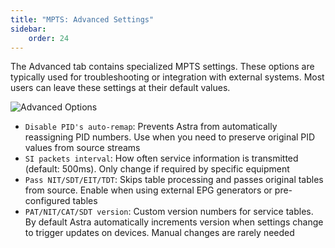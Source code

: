 ```yaml
---
title: "MPTS: Advanced Settings"
sidebar:
    order: 24
---
```


The Advanced tab contains specialized MPTS settings. These options are typically used for troubleshooting or integration with external systems. Most users can leave these settings at their default values.

![Advanced Options](https://cdn.cesbo.com/help/astra/delivery/broadcasting/mpts/advanced.png)

- `Disable PID's auto-remap`: Prevents Astra from automatically reassigning PID numbers. Use when you need to preserve original PID values from source streams
- `SI packets interval`: How often service information is transmitted (default: 500ms). Only change if required by specific equipment
- `Pass NIT/SDT/EIT/TDT`: Skips table processing and passes original tables from source. Enable when using external EPG generators or pre-configured tables
- `PAT/NIT/CAT/SDT version`: Custom version numbers for service tables. By default Astra automatically increments version when settings change to trigger updates on devices. Manual changes are rarely needed
